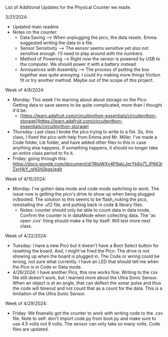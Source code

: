 List of Additional Updates for the Physical Counter we made.


3/21/2024:
- Updated main readme 
- Notes on the counter:
     - Data Saving --> When unplugging the pico, the data resets. Emma suggested writing the data to a file.
     - Sensor Sensitivity --> The sensor seems sensitive yet also not sensitive enough. I'll need to play around with the numbers.
     - Method of Powering --> Right now the sensor is powered by USB to the computer. We should power it with a battery instead.
     - Annoyances with Assembly --> The process of putting the box together was quite annoying. I could try making more things friction fit or try another method. Maybe out of the scope of this project.
 
Week of 4/8/2024:
- Monday: This week I'm learning about about storage on the Pico. Getting data to save seems to be quite complicated, more than I thought it'd be.
     - [https://learn.adafruit.com/circuitpython-essentials/circuitpython-storage](https://learn.adafruit.com/circuitpython-essentials/circuitpython-storage)
- Thursday: Last class I broke the pico trying to write to a file. So, this class, I fixed the pico with help from Emma and Mr. Miller. I've made a Code folder, Lib folder, and have added other files to this in case anything else happens. If something happens, it should no longer take an entire class period to fix it.
- Friday: going through this: https://docs.google.com/document/d/1RtqWXy4P9aIcJqrYk6g71_IP663rZxrHkY_nHGh0bgs/edit

Week of 4/15/2024:
- Monday: I've gotten data mode and code mode switching to work. The issue now is getting the pico's drive to show up when being plugged in/booted. The solution to this seems to be flash_nuking the pico, reinstalling the .uf2 file, and putting back in code & library files.
   - Notes: counter should only be able to count data in data mode. Confirm the counter is in dataMode when collecting data. The 'as open .cvs' thing should make a file by itself. Will test more next class.

Week of 4/22/2024:
- Tuesday: I have a new Pico but it doesn't have a Boot Select button for resetting the board. And, I might've fried the Pico. The drive is not showing up when the board is plugged in. The Code or wiring could be wrong, not sure what currently. I have an LED that should tell me when the Pico is in Code or Data mode.
- 4/26/2024: I have another Pico, this one works fine. Writing to the csv file still doesn't work, but I learned more about the Ultra Sonic Sensor. When an object is at an angle, that can deflect the sonar pulse and thus the code will timeout and not count that as a count for the data. This is a limitation of the Ultra Sonic Sensor.

Week of 4/29/2024:
- Friday: We finanally got the counter to work with writing code to the .csv file. Note to self: don't import code.py from boot.py and make sure to use 4.5 volts not 9 volts. The sensor can only take so many volts. Code files are updated.
